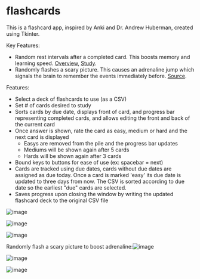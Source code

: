 # flashcards

This is a flashcard app, inspired by Anki and Dr. Andrew Huberman, created using Tkinter. 

Key Features:
 - Random rest intervals after a completed card. This boosts memory and learning speed. [Overview](https://www.auxoro.com/blog/learn-skills-faster-andrew-hubereman-neuroscience), [Study](https://www.sciencedirect.com/science/article/pii/S2211124721005398).
 - Randomly flashes a scary picture. This causes an adrenaline jump which signals the brain to remember the events immediately before. [Source](https://www.youtube.com/watch?v=JPX8g8ibKFc&t=3422s). 
 
Features:
 - Select a deck of flashcards to use (as a CSV)
 - Set # of cards desired to study
 - Sorts cards by due date, displays front of card, and progress bar representing completed cards, and allows editing the front and back of the current card
 - Once answer is shown, rate the card as easy, medium or hard and the next card is displayed
   - Easys are removed from the pile and the progress bar updates
   - Mediums will be shown again after 5 cards
   - Hards will be shown again after 3 cards
 - Bound keys to buttons for ease of use (ex: spacebar = next)
 - Cards are tracked using due dates, cards without due dates are assigned as due today. Once a card is marked 'easy' its due date is updated to three days from now. The CSV is sorted according to due date so the earliest "due" cards are selected.
 - Saves progress upon closing the window by writing the updated flashcard deck to the original CSV file
 
 ![image](https://user-images.githubusercontent.com/102374100/192285116-93886d4f-d149-4c51-9b63-ff4cc527514e.png)

![image](https://user-images.githubusercontent.com/102374100/192285337-d7023b49-5c38-467a-a868-15e62e5d3639.png)

![image](https://user-images.githubusercontent.com/102374100/192285434-e74e9aa1-2874-455c-acdc-89d2b43cfc39.png)

Randomly flash a scary picture to boost adrenaline:![image](https://user-images.githubusercontent.com/102374100/192296505-cad7d881-f884-4206-b044-de2752155aae.png)


![image](https://user-images.githubusercontent.com/102374100/192285689-afa4d222-eb32-4ef6-9c87-7197573ae922.png)

![image](https://user-images.githubusercontent.com/102374100/192294097-50fa4d8e-272a-437e-a5dc-ed64dac002ec.png)
